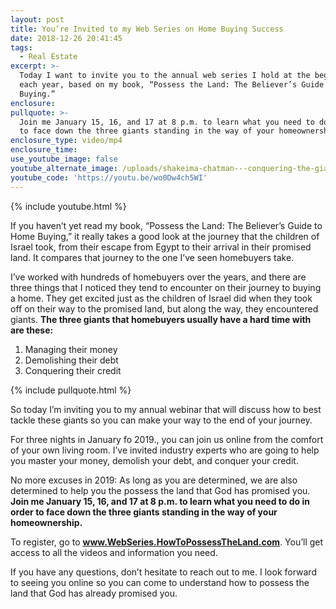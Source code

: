 ```yaml
---
layout: post
title: You’re Invited to my Web Series on Home Buying Success
date: 2018-12-26 20:41:45
tags:
  - Real Estate
excerpt: >-
  Today I want to invite you to the annual web series I hold at the beginning of
  each year, based on my book, “Possess the Land: The Believer’s Guide to Home
  Buying.”
enclosure:
pullquote: >-
  Join me January 15, 16, and 17 at 8 p.m. to learn what you need to do in order
  to face down the three giants standing in the way of your homeownership.
enclosure_type: video/mp4
enclosure_time:
use_youtube_image: false
youtube_alternate_image: /uploads/shakeima-chatman---conquering-the-giants-youtube.jpg
youtube_code: 'https://youtu.be/wo0Dw4ch5WI'
---
```


{% include youtube.html %}

If you haven’t yet read my book, “Possess the Land: The Believer’s Guide to Home Buying,” it really takes a good look at the journey that the children of Israel took, from their escape from Egypt to their arrival in their promised land. It compares that journey to the one I’ve seen homebuyers take.

I’ve worked with hundreds of homebuyers over the years, and there are three things that I noticed they tend to encounter on their journey to buying a home. They get excited just as the children of Israel did when they took off on their way to the promised land, but along the way, they encountered giants. **The three giants that homebuyers usually have a hard time with are these:**

1. Managing their money
2. Demolishing their debt
3. Conquering their credit

{% include pullquote.html %}

So today I’m inviting you to my annual webinar that will discuss how to best tackle these giants so you can make your way to the end of your journey.&nbsp;

For three nights in January fo 2019., you can join us online from the comfort of your own living room. I’ve invited industry experts who are going to help you master your money, demolish your debt, and conquer your credit.

No more excuses in 2019: As long as you are determined, we are also determined to help you the possess the land that God has promised you. **Join me January 15, 16, and 17 at 8 p.m. to learn what you need to do in order to face down the three giants standing in the way of your homeownership.**

To register, go to **<u><a target="_blank" href="http://www.webseries.howtopossesstheland.com/">www.WebSeries.HowToPossessTheLand.com</a></u>**. You’ll get access to all the videos and information you need.

If you have any questions, don’t hesitate to reach out to me. I look forward to seeing you online so you can come to understand how to possess the land that God has already promised you.
